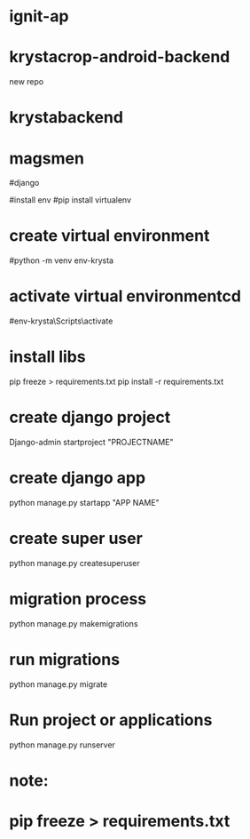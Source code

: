 # ignit-ap
# krystacrop-android-backend
new repo
# krystabackend

# magsmen
#django

#install env
#pip install virtualenv
# create virtual environment
#python -m venv env-krysta

# activate virtual environmentcd
#env-krysta\Scripts\activate
 
 
# install libs
pip freeze > requirements.txt 
pip install -r requirements.txt

# create django  project
Django-admin startproject "PROJECTNAME"

# create django app 
python manage.py startapp "APP NAME"

# create super user 
python manage.py createsuperuser
# migration process 
python manage.py makemigrations 

# run migrations 
python manage.py migrate 

# Run project or applications
python manage.py runserver

# note:
# pip freeze > requirements.txt 


<!-- {"orderslist":[{"ProductQuantity":36,"TimeStr":"22:57","Address":"gghgg","ProductName":"ARROW_40×250 ML","TransporterName":"AMMA ROAD CARRIERS","AddedTime":"2023-10-30T12:28:36Z","UpdatedTime":"2023-10-30T12:28:36Z","OrdersId":0,"DateStr":"02-11-2023","DealerName":"RAVIKIRAN AGENCIES-Adoni_L0245"},{"ProductQuantity":58,"TimeStr":"22:57","Address":"gghgg","ProductName":"ARROW_50×100 ML","TransporterName":"AMMA ROAD CARRIERS","AddedTime":"2023-10-30T12:28:36Z","UpdatedTime":"2023-10-30T12:28:36Z","OrdersId":0,"DateStr":"02-11-2023","DealerName":"RAVIKIRAN AGENCIES-Adoni_L0245"}]} -->